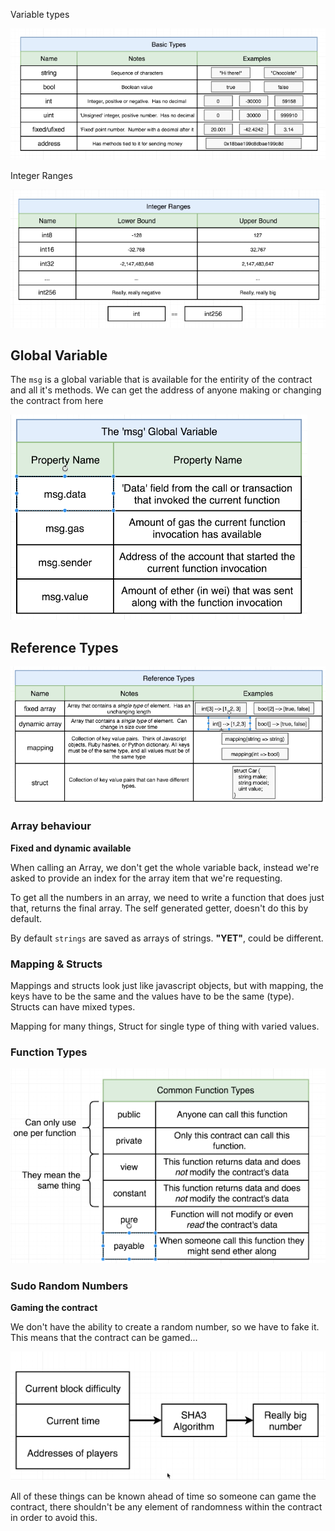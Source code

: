 Variable types

![something](../images/variable-types.png)

Integer Ranges

![something](../images/integer-ranges.png)

## Global Variable

The `msg` is a global variable that is available for the entirity of the contract and all it's methods. We can get the address of anyone making or changing the contract from here

![something](../images/msg.png)

## Reference Types

![something](../images/reference-types.png)

### Array behaviour

**Fixed and dynamic available**

When calling an Array, we don't get the whole variable back, instead we're asked to provide an index for the array item that we're requesting.

To get all the numbers in an array, we need to write a function that does just that, returns the final array. The self generated getter, doesn't do this by default.

By default `strings` are saved as arrays of strings. **"YET"**, could be different.

### Mapping & Structs

Mappings and structs look just like javascript objects, but with mapping, the keys have to be the same and the values have to be the same (type). Structs can have mixed types.

Mapping for many things, Struct for single type of thing with varied values.

### Function Types

![something](../images/function-types.png)

### Sudo Random Numbers

**Gaming the contract**

We don't have the ability to create a random number, so we have to fake it. This means that the contract can be gamed...

![something](../images/random.png)

All of these things can be known ahead of time so someone can game the contract, there shouldn't be any element of randomness within the contract in order to avoid this.
